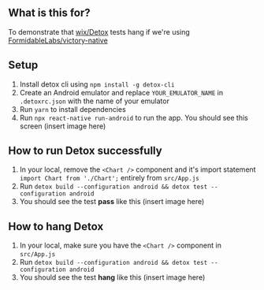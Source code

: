 ## What is this for?
To demonstrate that [wix/Detox](https://github.com/wix/Detox) tests hang if we're using [FormidableLabs/victory-native](https://github.com/FormidableLabs/victory-native)

## Setup
1. Install detox cli using `npm install -g detox-cli`
2. Create an Android emulator and replace `YOUR_EMULATOR_NAME` in `.detoxrc.json` with the name of your emulator
3. Run `yarn` to install dependencies
4. Run `npx react-native run-android` to run the app. You should see this screen (insert image here)


## How to run Detox **successfully**
1. In your local, remove the `<Chart />` component and it's import statement `import Chart from './Chart';` entirely from `src/App.js`
2. Run `detox build --configuration android && detox test --configuration android`
3. You should see the test **pass** like this (insert image here)

## How to **hang** Detox 
1. In your local, make sure you have the `<Chart />` component in `src/App.js`
2. Run `detox build --configuration android && detox test --configuration android`
3. You should see the test **hang** like this (insert image here)
